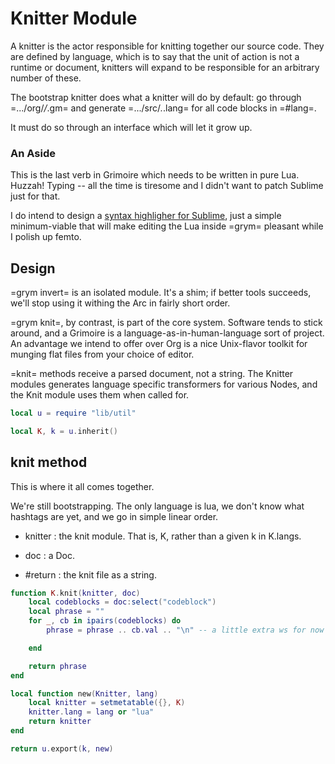 # Knitter Module
   A knitter is the actor responsible for knitting together our source
 code.  They are defined by language, which is to say that the unit of 
 action is not a runtime or document, knitters will expand to be 
 responsible for an arbitrary number of these.

 The bootstrap knitter does what a knitter will do by default:  go through
 =.../org/*/*.gm= and generate =.../src/*.*.lang= for all code blocks in
 =#lang=. 

 It must do so through an interface which will let it grow up.

### An Aside
   This is the last verb in Grimoire which needs to be written in pure
 Lua.  Huzzah! Typing -- all the time is tiresome and I didn't want to
 patch Sublime just for that.

 I do intend to design a 
 [syntax highligher for Sublime](etc/Grimoire.sublime_syntax), just
 a simple minimum-viable that will make editing the Lua inside =grym= 
 pleasant while I polish up femto. 

 
## Design
   =grym invert= is an isolated module.  It's a shim; if better tools 
 succeeds, we'll stop using it withing the Arc in fairly short order.

 =grym knit=, by contrast, is part of the core system.  Software tends
 to stick around, and a Grimoire is a language-as-in-human-language
 sort of project.  An advantage we intend to offer over Org is a 
 nice Unix-flavor toolkit for munging flat files from your choice of
 editor.
 
 =knit= methods receive a parsed document, not a string.  The Knitter 
 modules generates language specific transformers for various Nodes,
 and the Knit module uses them when called for. 

```lua
local u = require "lib/util"

local K, k = u.inherit()
```
## knit method
   This is where it all comes together.

 We're still bootstrapping.  The only language is lua, we don't know 
 what hashtags are yet, and we go in simple linear order.
 
 - knitter :  the knit module. That is, K, rather than a given k in 
              K.langs.
 - doc     :  a Doc.

 - #return : the knit file as a string.


```lua
function K.knit(knitter, doc)
    local codeblocks = doc:select("codeblock")
    local phrase = ""
    for _, cb in ipairs(codeblocks) do
        phrase = phrase .. cb.val .. "\n" -- a little extra ws for now

    end

    return phrase
end

local function new(Knitter, lang)
    local knitter = setmetatable({}, K)
    knitter.lang = lang or "lua"
    return knitter
end

return u.export(k, new)
```
